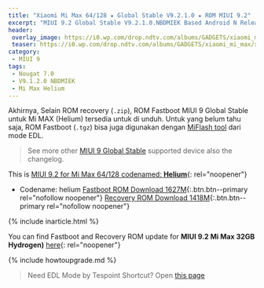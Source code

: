 ```yaml
---
title: "Xiaomi Mi Max 64/128 ★ Global Stable V9.2.1.0 ★ ROM MIUI 9.2"
excerpt: "MIUI 9.2 Global Stable V9.2.1.0.NBDMIEK Based Android N Released for Xiaomi Mi Max 64/128 (hydrogen)!"
header:
 overlay_image: https://i0.wp.com/drop.ndtv.com/albums/GADGETS/xiaomi_mi_max/xiaomi_mi_max_port_ndtv.jpg?resize=800,400
 teaser: https://i0.wp.com/drop.ndtv.com/albums/GADGETS/xiaomi_mi_max/xiaomi_mi_max_port_ndtv.jpg?resize=300,150
category:
 - MIUI 9
tags:
 - Nougat 7.0
 - V9.1.2.0 NBDMIEK
 - Mi Max Helium
---
```

Akhirnya, Selain ROM recovery (`.zip`), ROM Fastboot MIUI 9 Global Stable untuk Mi MAX (Helium) tersedia untuk di unduh. Untuk yang belum tahu saja, ROM Fastboot (`.tgz`) bisa juga digunakan dengan [MiFlash tool](https://miflashtool.knoacc.org/) dari mode EDL.

> See more other [MIUI 9 Global Stable](https://mi.knoacc.org/update-rom-miui-92-global-stable-full-changelog) supported device also the changelog.

This is [MIUI 9.2 for Mi Max 64/128 codenamed: **Helium**](https://mi.knoacc.org/global-stable-miui-92-mi-max-helium-fastboot-recovery){: rel="noopener"}

- Codename: helium
[Fastboot ROM Download 1627M](/bigota?type=helium_global_images&ver=V9.2.1.0.NBDMIEK&size=1627M&name=20171219.0000.00_7.0_global_18678acae5.tgz){:.btn.btn--primary rel="nofollow noopener"}
[Recovery ROM Download 1418M](/bigota?type=miui_MIMAX652Global&ver=V9.2.1.0.NBDMIEK&size=1418M&name=_89f4a2cce2_7.0.zip){:.btn.btn--primary rel="nofollow noopener"}

{% include inarticle.html %}

You can find Fastboot and Recovery ROM update for **MIUI 9.2 Mi Max 32GB Hydrogen)** [here](https://mi.knoacc.org/global-stable-miui-92-mi-max-hydrogen-fastboot-recovery){: rel="noopener"}

{% include howtoupgrade.md %}

> Need EDL Mode by Tespoint Shortcut? Open [this page](/testpoint)
